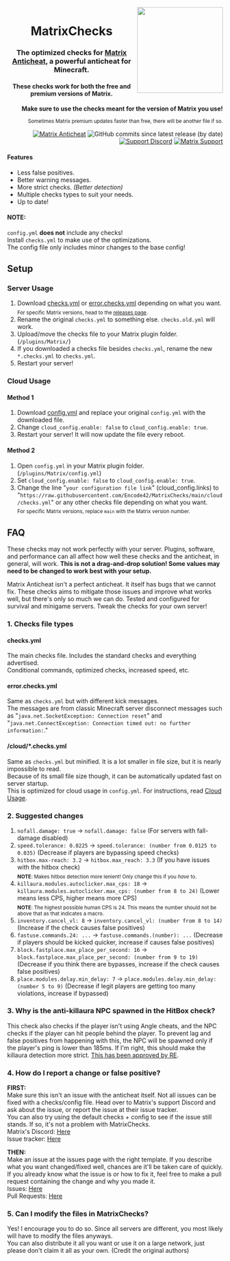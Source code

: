 <img src="https://repository-images.githubusercontent.com/282035636/0f82a000-f37a-11ea-8fb2-9aa79ad4123e" width="200px" align="right">
<div align="center">
<h1>MatrixChecks</h1>
<h3>The optimized checks for <a href="https://www.mc-market.org/resources/13999">Matrix Anticheat</a>, a powerful anticheat for Minecraft.</h3>
<h4>These checks work for both the free and premium versions of Matrix.</h4>
</div>

<div align="right">
<strong>Make sure to use the checks meant for the version of Matrix you use!</strong>

<sub>Sometimes Matrix premium updates faster than free, there will be another file if so.</sub>

[![Matrix Anticheat](https://img.shields.io/badge/Plugin-Matrix%20Anticheat-%237009ac?style=flat-square)](https://www.mc-market.org/resources/13999) ![GitHub commits since latest release (by date)](https://img.shields.io/github/commits-since/Encode42/MatrixChecks/latest/main?label=Commits%20since%20release&style=flat-square)  
[![Support Discord](https://img.shields.io/discord/707330384328654869?color=7289DA&label=Support&style=flat-square)](https://discord.gg/rjSkFyj) [![Matrix Support](https://img.shields.io/discord/392904793758367745?color=7289DA&label=Matrix%20Support&style=flat-square)](https://discord.gg/rGhYma6)
</div>



#### Features
- Less false positives.
- Better warning messages.
- More strict checks. *(Better detection)*
- Multiple checks types to suit your needs.
- Up to date!

#### NOTE:
`config.yml` **does not** include any checks!  
Install `checks.yml` to make use of the optimizations.  
The config file only includes minor changes to the base config!

## Setup
### Server Usage
1. Download [checks.yml](https://raw.githubusercontent.com/Encode42/MatrixChecks/main/checks.yml) or [error.checks.yml](https://raw.githubusercontent.com/Encode42/MatrixChecks/main/error.checks.yml) depending on what you want.  
<sub>For specific Matrix versions, head to the [releases page](https://github.com/Encode42/MatrixChecks/releases).</sub>
2. Rename the original `checks.yml` to something else. `checks.old.yml` will work.
3. Upload/move the checks file to your Matrix plugin folder. (`/plugins/Matrix/`)
4. If you downloaded a checks file besides `checks.yml`, rename the new `*.checks.yml` to `checks.yml`.
5. Restart your server!

### Cloud Usage
#### Method 1
1. Download [config.yml](https://raw.githubusercontent.com/Encode42/MatrixChecks/main/config.yml) and replace your original `config.yml` with the downloaded file.
2. Change `cloud_config.enable: false` to `cloud_config.enable: true`.
3. Restart your server! It will now update the file every reboot.

#### Method 2
1. Open `config.yml` in your Matrix plugin folder. (`/plugins/Matrix/config.yml`)
2. Set `cloud_config.enable: false` to `cloud_config.enable: true`.
3. Change the line "`your configuration file link`" (cloud_config.links) to "`https://raw.githubusercontent.com/Encode42/MatrixChecks/main/cloud/checks.yml`" or any other checks file depending on what you want.  
<sub>For specific Matrix versions, replace `main` with the Matrix version number.</sub>

## FAQ
These checks may not work perfectly with your server.
Plugins, software, and performance can all affect how well these checks and the anticheat, in general, will work.
**This is not a drag-and-drop solution! Some values may need to be changed to work best with your setup.**

Matrix Anticheat isn't a perfect anticheat. It itself has bugs that we cannot fix.
These checks aims to mitigate those issues and improve what works well, but there's only so much we can do.
Tested and configured for survival and minigame servers. Tweak the checks for your own server!

### 1. Checks file types
#### checks.yml
The main checks file. Includes the standard checks and everything advertised.  
Conditional commands, optimized checks, increased speed, etc.

#### error.checks.yml
Same as `checks.yml` but with different kick messages.  
The messages are from classic Minecraft server disconnect messages such as "`java.net.SocketException: Connection reset`" and "`java.net.ConnectException: Connection timed out: no further information:`."

#### /cloud/\*.checks.yml
Same as `checks.yml` but minified. It is a lot smaller in file size, but it is nearly impossible to read.  
Because of its small file size though, it can be automatically updated fast on server startup.  
This is optimized for cloud usage in `config.yml`. For instructions, read [Cloud Usage](https://github.com/Encode42/MatrixChecks#cloud-usage).

### 2. Suggested changes
1. `nofall.damage: true` -> `nofall.damage: false` (For servers with fall-damage disabled)
2. `speed.tolerance: 0.0225` -> `speed.tolerance: (number from 0.0125 to 0.035)` (Decrease if players are bypassing speed checks)
3. `hitbox.max-reach: 3.2` -> `hitbox.max_reach: 3.3` (If you have issues with the hitbox check)  
<sub>**NOTE**: Makes hitbox detection more lenient! Only change this if you *have* to.</sub>
4. `killaura.modules.autoclicker.max_cps: 18` -> `killaura.modules.autoclicker.max_cps: (number from 8 to 24)` (Lower means less CPS, higher means more CPS)  
<sub>**NOTE**: The highest possible human CPS is 24. This means the number should not be above that as that indicates a macro.</sub>
5. `inventory.cancel_vl: 8` -> `inventory.cancel_vl: (number from 8 to 14)` (Increase if the check causes false positives)
6. `fastuse.commands.24: ...` -> `fastuse.commands.(number): ...` (Decrease if players should be kicked quicker, increase if causes false positives)
7. `block.fastplace.max_place_per_second: 16` -> `block.fastplace.max_place_per_second: (number from 9 to 19)` (Decrease if you think there are bypasses, increase if the check causes false positives)
8. `place.modules.delay.min_delay: 7` -> `place.modules.delay.min_delay: (number 5 to 9)` (Decrease if legit players are getting too many violations, increase if bypassed)

### 3. Why is the anti-killaura NPC spawned in the HitBox check?  
This check also checks if the player isn't using Angle cheats, and the NPC checks if the player can hit people behind the player. To prevent lag and false positives from happening with this, the NPC will be spawned only if the player's ping is lower than 185ms. If I'm right, this should make the killaura detection more strict. [This has been approved by RE](https://github.com/jiangdashao/Matrix-Issues/commit/988e130f60559105cea7ec384e49357864b9f5b4).

### 4. How do I report a change or false positive?
**FIRST:**  
Make sure this isn't an issue with the anticheat itself. Not all issues can be fixed with a checks/config file. Head over to Matrix's support Discord and ask about the issue, or report the issue at their issue tracker.  
You can also try using the default checks + config to see if the issue still stands. If so, it's not a problem with MatrixChecks.  
Matrix's Discord: [Here](https://discord.gg/wjheaRj)  
Issue tracker: [Here](https://github.com/jiangdashao/Matrix-Issues/issues)

**THEN:**  
Make an issue at the issues page with the right template. If you describe what you want changed/fixed well, chances are it'll be taken care of quickly. If you already know what the issue is or how to fix it, feel free to make a pull request containing the change and why you made it.  
Issues: [Here](https://github.com/Encode42/MatrixChecks/issues)  
Pull Requests: [Here](https://github.com/Encode42/MatrixChecks/pulls)  

### 5. Can I modify the files in MatrixChecks?
Yes! I encourage you to do so. Since all servers are different, you most likely will have to modify the files anyways.  
You can also distribute it all you want or use it on a large network, just please don't claim it all as your own. (Credit the original authors)
